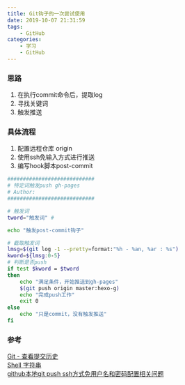 ```yaml
---
title: Git钩子的一次尝试使用
date: 2019-10-07 21:31:59
tags:
    - GitHub
categories:
    - 学习
    - GitHub
---
```


### 思路
1. 在执行commit命令后，提取log
2. 寻找关键词
3. 触发推送

### 具体流程
1. 配置远程仓库  origin  
2. 使用ssh免输入方式进行推送
3. 编写hook脚本post-commit  
```bash
############################
# 特定词触发push gh-pages
# Author: 
############################

# 触发词
tword="触发词" # 

echo "触发post-commit钩子"

# 截取触发词
lmsg=$(git log -1 --pretty=format:"%h - %an, %ar : %s")
kword=${lmsg:0-5}
# 判断是否push
if test $kword = $tword
then
    echo "满足条件，开始推送到gh-pages"
    $(git push origin master:hexo-g)
    echo "完成push工作"
    exit 0
else
    echo "只是commit，没有触发推送"
fi
```

### 参考
[Git - 查看提交历史](https://www.git-scm.com/book/zh/v2/Git-基础-查看提交历史)  
[Shell 字符串](https://www.runoob.com/linux/linux-shell-variable.html)  
[github本地git push ssh方式免用户名和密码配置相关问题](https://blog.csdn.net/lonyw/article/details/75392410)   
